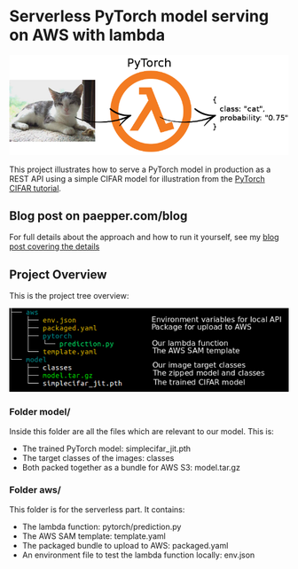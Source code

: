 # Serverless PyTorch model serving on AWS with lambda

![png](images/pytorch-serverless.png)

This project illustrates how to serve a PyTorch model in production as a REST API using a simple CIFAR model for illustration from the [PyTorch CIFAR tutorial](https://pytorch.org/tutorials/beginner/blitz/cifar10_tutorial.html).

## Blog post on paepper.com/blog

For full details about the approach and how to run it yourself, see my [blog post covering the details](https://www.paepper.com/blog/posts/pytorch-model-in-production-as-a-serverless-rest-api/)

## Project Overview

This is the project tree overview:

![png](images/serverless_pytorch_project_overview.png)

### Folder model/

Inside this folder are all the files which are relevant to our model. This is:

* The trained PyTorch model: simplecifar_jit.pth
* The target classes of the images: classes
* Both packed together as a bundle for AWS S3: model.tar.gz

### Folder aws/

This folder is for the serverless part. It contains:

* The lambda function: pytorch/prediction.py
* The AWS SAM template: template.yaml
* The packaged bundle to upload to AWS: packaged.yaml
* An environment file to test the lambda function locally: env.json
